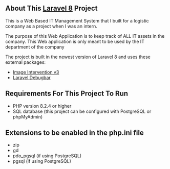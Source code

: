 ## About This [Laravel 8](https://laravel.com/docs/8.x/releases) Project

This is a Web Based IT Management System that I built for a logistic company as a project when I was an intern. 

The purpose of this Web Application is to keep track of ALL IT assets in the company. This Web application is only meant to be used by the IT department of the company

The project is built in the newest version of Laravel 8 and uses these external packages:
- [Image Intervention v3](https://image.intervention.io/v3)
- [Laravel Debugbar](https://github.com/barryvdh/laravel-debugbar)

## Requirements For This Project To Run

- PHP version 8.2.4 or higher
- SQL database (this project can be configured with PostgreSQL or phpMyAdmin)

## Extensions to be enabled in the php.ini file
- zip
- gd
- pdo_pgsql (if using PostgreSQL)
- pgsql (if using PostgreSQL)
